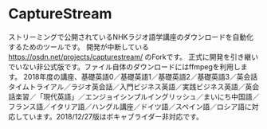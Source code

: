 # CaptureStream
ストリーミングで公開されているNHKラジオ語学講座のダウンロードを自動化するためのツールです。  開発が中断している https://osdn.net/projects/capturestream/  のForkです。 正式に開発を引き継いでいない非公式版です。ファイル自体のダウンロードにはffmpegを利用します。 2018年度の講座、基礎英語0／基礎英語1／基礎英語2／基礎英語3／英会話タイムトライアル／ラジオ英会話／入門ビジネス英語／実践ビジネス英語／英会話楽習／「現代英語」／エンジョイシンプルイングリッシュ／まいにち中国語／フランス語／イタリア語／ハングル講座／ドイツ語／スペイン語／ロシア語に対応しています。2018/12/27版はボキャブライダー非対応です。
